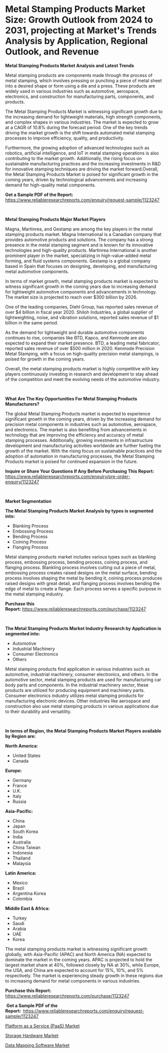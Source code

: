 <p><h1>Metal Stamping Products Market Size: Growth Outlook from 2024 to 2031, projecting at Market's Trends Analysis by Application, Regional Outlook, and Revenue</h1></p><p><strong>Metal Stamping Products Market Analysis and Latest Trends</strong></p>
<p><p>Metal stamping products are components made through the process of metal stamping, which involves pressing or punching a piece of metal sheet into a desired shape or form using a die and a press. These products are widely used in various industries such as automotive, aerospace, electronics, and construction for manufacturing parts, components, and products.</p><p>The Metal Stamping Products Market is witnessing significant growth due to the increasing demand for lightweight materials, high strength components, and complex shapes in various industries. The market is expected to grow at a CAGR of 10.8% during the forecast period. One of the key trends driving the market growth is the shift towards automated metal stamping processes to improve efficiency, quality, and productivity.</p><p>Furthermore, the growing adoption of advanced technologies such as robotics, artificial intelligence, and IoT in metal stamping operations is also contributing to the market growth. Additionally, the rising focus on sustainable manufacturing practices and the increasing investments in R&D for innovative stamping techniques are driving the market forward.Overall, the Metal Stamping Products Market is poised for significant growth in the coming years, driven by technological advancements and increasing demand for high-quality metal components.</p></p>
<p><strong>Get a Sample PDF of the Report:&nbsp;</strong> <a href="https://www.reliableresearchreports.com/enquiry/request-sample/1123247">https://www.reliableresearchreports.com/enquiry/request-sample/1123247</a></p>
<p>&nbsp;</p>
<p><strong>Metal Stamping Products Major Market Players</strong></p>
<p><p>Magna, Martinrea, and Gestamp are among the key players in the metal stamping products market. Magna International is a Canadian company that provides automotive products and solutions. The company has a strong presence in the metal stamping segment and is known for its innovative technologies and high-quality products. Martinrea International is another prominent player in the market, specializing in high-value-added metal forming, and fluid systems components. Gestamp is a global company based in Spain that focuses on designing, developing, and manufacturing metal automotive components.</p><p>In terms of market growth, metal stamping products market is expected to witness significant growth in the coming years due to increasing demand for lightweight automotive components and advancements in technology. The market size is projected to reach over $300 billion by 2026.</p><p>One of the leading companies, Diehl Group, has reported sales revenue of over $4 billion in fiscal year 2020. Shiloh Industries, a global supplier of lightweighting, noise, and vibration solutions, reported sales revenue of $1 billion in the same period.</p><p>As the demand for lightweight and durable automotive components continues to rise, companies like BTD, Kapco, and Kenmode are also expected to expand their market presence. BTD, a leading metal fabricator, reported sales revenue of over $500 million in 2020. Kenmode Precision Metal Stamping, with a focus on high-quality precision metal stampings, is poised for growth in the coming years.</p><p>Overall, the metal stamping products market is highly competitive with key players continuously investing in research and development to stay ahead of the competition and meet the evolving needs of the automotive industry.</p></p>
<p>&nbsp;</p>
<p><strong>What Are The Key Opportunities For Metal Stamping Products Manufacturers?</strong></p>
<p><p>The global Metal Stamping Products market is expected to experience significant growth in the coming years, driven by the increasing demand for precision metal components in industries such as automotive, aerospace, and electronics. The market is also benefiting from advancements in technology that are improving the efficiency and accuracy of metal stamping processes. Additionally, growing investments in infrastructure development and manufacturing activities worldwide are further fueling the growth of the market. With the rising focus on sustainable practices and the adoption of automation in manufacturing processes, the Metal Stamping Products market is poised for continued expansion in the future.</p></p>
<p><strong>Inquire or Share Your Questions If Any Before Purchasing This Report:</strong> <a href="https://www.reliableresearchreports.com/enquiry/pre-order-enquiry/1123247">https://www.reliableresearchreports.com/enquiry/pre-order-enquiry/1123247</a></p>
<p>&nbsp;</p>
<p><strong>Market Segmentation</strong></p>
<p><strong>The Metal Stamping Products Market Analysis by types is segmented into:</strong></p>
<p><ul><li>Blanking Process</li><li>Embossing Process</li><li>Bending Process</li><li>Coining Process</li><li>Flanging Process</li></ul></p>
<p><p>Metal stamping products market includes various types such as blanking process, embossing process, bending process, coining process, and flanging process. Blankling process involves cutting out a piece of metal, embossing process creates raised designs on the metal surface, bending process involves shaping the metal by bending it, coining process produces raised designs with great detail, and flanging process involves bending the edge of metal to create a flange. Each process serves a specific purpose in the metal stamping industry.</p></p>
<p><strong>Purchase this Report:&nbsp;</strong><a href="https://www.reliableresearchreports.com/purchase/1123247">https://www.reliableresearchreports.com/purchase/1123247</a></p>
<p>&nbsp;</p>
<p><strong>The Metal Stamping Products Market Industry Research by Application is segmented into:</strong></p>
<p><ul><li>Automotive</li><li>Industrial Machinery</li><li>Consumer Electronics</li><li>Others</li></ul></p>
<p><p>Metal stamping products find application in various industries such as automotive, industrial machinery, consumer electronics, and others. In the automotive sector, metal stamping products are used for manufacturing car body parts and components. In the industrial machinery sector, these products are utilized for producing equipment and machinery parts. Consumer electronics industry utilizes metal stamping products for manufacturing electronic devices. Other industries like aerospace and construction also use metal stamping products in various applications due to their durability and versatility.</p></p>
<p>&nbsp;</p>
<p><strong>In terms of Region, the Metal Stamping Products Market Players available by Region are:</strong></p>
<p>
    <p> <strong> North America: </strong>
        <ul>
            <li>United States</li>
            <li>Canada</li>
        </ul>
        </p> 
    <p> <strong> Europe: </strong>
        <ul>
            <li>Germany</li>
            <li>France</li>
            <li>U.K.</li>
            <li>Italy</li>
            <li>Russia</li>
        </ul>
        </p> 
    <p> <strong> Asia-Pacific: </strong>
        <ul>
            <li>China</li>
            <li>Japan</li>
            <li>South Korea</li>
            <li>India</li>
            <li>Australia</li>
            <li>China Taiwan</li>
            <li>Indonesia</li>
            <li>Thailand</li>
            <li>Malaysia</li>
        </ul>
        </p> 
    <p> <strong> Latin America: </strong>
        <ul>
            <li>Mexico</li>
            <li>Brazil</li>
            <li>Argentina Korea</li>
            <li>Colombia</li>
        </ul>
        </p> 
    <p> <strong> Middle East & Africa: </strong>
        <ul>
            <li>Turkey</li>
            <li>Saudi</li>
            <li>Arabia</li>
            <li>UAE</li>
            <li>Korea</li>
        </ul>
    </p>
    </p>
<p><p>The metal stamping products market is witnessing significant growth globally, with Asia-Pacific (APAC) and North America (NA) expected to dominate the market in the coming years. APAC is projected to hold the largest market share at 40%, followed closely by NA at 30%, while Europe, the USA, and China are expected to account for 15%, 10%, and 5% respectively. The market is experiencing steady growth in these regions due to increasing demand for metal components in various industries.</p></p>
<p><strong>Purchase this Report: </strong><a href="https://www.reliableresearchreports.com/purchase/1123247">https://www.reliableresearchreports.com/purchase/1123247</a></p>
<p>&nbsp;<strong>Get a Sample PDF of the Report:&nbsp;&nbsp;</strong><a href="https://www.reliableresearchreports.com/enquiry/request-sample/1123247">https://www.reliableresearchreports.com/enquiry/request-sample/1123247</a></p>
<p><strong></strong></p>
<p><p><a href="https://view.publitas.com/reportprime-1/platform-as-a-service-paas-market-insights-market-players-and-forecast-till-2030/">Platform as a Service (PaaS) Market</a></p><p><a href="https://view.publitas.com/reportprime-1/storage-hardware-market-challenges-opportunities-and-growth-drivers-and-major-market-players-forecasted-for-period-from-2023-2030/">Storage Hardware Market</a></p><p><a href="https://view.publitas.com/reportprime-1/data-mapping-software-market-offer-valuable-insights-into-market-size-market-share-market-trends-and-projections-spanning-from-2023-to-2030/">Data Mapping Software Market</a></p></p>